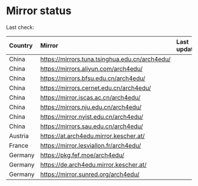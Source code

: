 <script src="./time.js"></script>
# Mirror status
Last check: <script type="text/javascript">localize(1704767504.5135553);</script>

|Country|Mirror|Last update|
|:------|:-----|:----------|
|China|https://mirrors.tuna.tsinghua.edu.cn/arch4edu/|<script type="text/javascript">localize(1704738715);</script>|
|China|https://mirrors.aliyun.com/arch4edu/|<script type="text/javascript">localize(1704738715);</script>|
|China|https://mirrors.bfsu.edu.cn/arch4edu/|<script type="text/javascript">localize(1704738715);</script>|
|China|https://mirrors.cernet.edu.cn/arch4edu/|<script type="text/javascript">localize(1704738715);</script>|
|China|https://mirror.iscas.ac.cn/arch4edu/|<script type="text/javascript">localize(1704695520);</script>|
|China|https://mirrors.nju.edu.cn/arch4edu/|<script type="text/javascript">localize(1704738715);</script>|
|China|https://mirror.nyist.edu.cn/arch4edu/|<script type="text/javascript">localize(1704738715);</script>|
|China|https://mirrors.sau.edu.cn/arch4edu/|<script type="text/javascript">localize(1704695520);</script>|
|Austria|https://at.arch4edu.mirror.kescher.at/|<script type="text/javascript">localize(1704738715);</script>|
|France|https://mirror.lesviallon.fr/arch4edu/|<script type="text/javascript">localize(1704738715);</script>|
|Germany|https://pkg.fef.moe/arch4edu/|<script type="text/javascript">localize(1704738715);</script>|
|Germany|https://de.arch4edu.mirror.kescher.at/|<script type="text/javascript">localize(1704738715);</script>|
|Germany|https://mirror.sunred.org/arch4edu/|<script type="text/javascript">localize(1704738715);</script>|

<script src="./tablefilter/tablefilter.js"></script>
<script src="./table.js"></script>